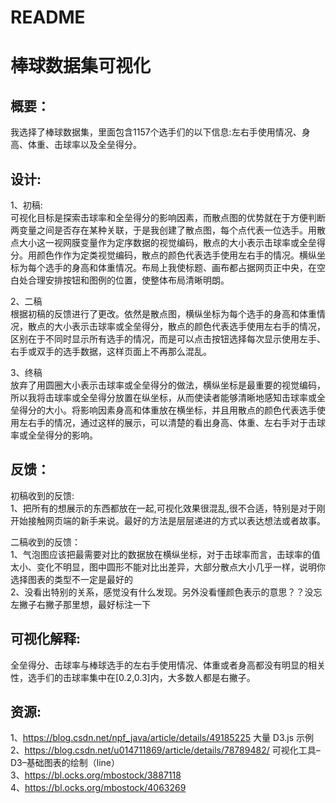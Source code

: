 # README
棒球数据集可视化
====
概要：
----
我选择了棒球数据集，里面包含1157个选手们的以下信息:左右手使用情况、身高、体重、击球率以及全垒得分。<br>

设计:
----
1、初稿:<br>
  可视化目标是探索击球率和全垒得分的影响因素，而散点图的优势就在于方便判断两变量之间是否存在某种关联，于是我创建了散点图，每个点代表一位选手。用散点大小这一视网膜变量作为定序数据的视觉编码，散点的大小表示击球率或全垒得分。用颜色作作为定类视觉编码，散点的颜色代表选手使用左右手的情况。横纵坐标为每个选手的身高和体重情况。布局上我使标题、画布都占据网页正中央，在空白处合理安排按钮和图例的位置，使整体布局清晰明朗。<br>

2、二稿<br>
  根据初稿的反馈进行了更改。依然是散点图，横纵坐标为每个选手的身高和体重情况，散点的大小表示击球率或全垒得分，散点的颜色代表选手使用左右手的情况，区别在于不同时显示所有选手的情况，而是可以点击按钮选择每次显示使用左手、右手或双手的选手数据，这样页面上不再那么混乱。<br>

3、终稿<br>
  放弃了用圆圈大小表示击球率或全垒得分的做法，横纵坐标是最重要的视觉编码，所以我将击球率或全垒得分放置在纵坐标，从而使读者能够清晰地感知击球率或全垒得分的大小。将影响因素身高和体重放在横坐标，并且用散点的颜色代表选手使用左右手的情况，通过这样的展示，可以清楚的看出身高、体重、左右手对于击球率或全垒得分的影响。<br>

反馈：
----
  初稿收到的反馈:<br>
1、把所有的想展示的东西都放在一起,可视化效果很混乱,很不合适，特别是对于刚开始接触网页端的新手来说。最好的方法是层层递进的方式以表达想法或者故事。<br>

  二稿收到的反馈：<br>
1、气泡图应该把最需要对比的数据放在横纵坐标，对于击球率而言，击球率的值太小、变化不明显，图中圆形不能对比出差异，大部分散点大小几乎一样，说明你选择图表的类型不一定是最好的<br>
2、没看出特别的关系，感觉没有什么发现。另外没看懂颜色表示的意思？？没忘左撇子右撇子那里想，最好标注一下<br>

可视化解释:
----
全垒得分、击球率与棒球选手的左右手使用情况、体重或者身高都没有明显的相关性，选手们的击球率集中在[0.2,0.3]内，大多数人都是右撇子。<br>

资源:
----
1、https://blog.csdn.net/npf_java/article/details/49185225  大量 D3.js 示例<br>
2、https://blog.csdn.net/u014711869/article/details/78789482/ 可视化工具–D3–基础图表的绘制（line）<br>
3、https://bl.ocks.org/mbostock/3887118<br>
4、https://bl.ocks.org/mbostock/4063269<br>
